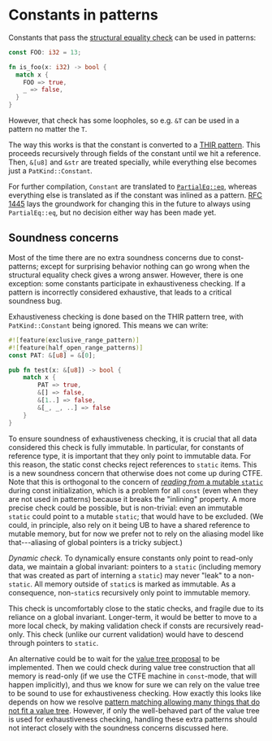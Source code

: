 # Constants in patterns

Constants that pass the [structural equality check][struct-eq] can be used in patterns:
```rust
const FOO: i32 = 13;

fn is_foo(x: i32) -> bool {
  match x {
    FOO => true,
    _ => false,
  }
}
```
However, that check has some loopholes, so e.g. `&T` can be used in a pattern no matter the `T`.

The way this works is that the constant is converted to a [THIR pattern](https://doc.rust-lang.org/nightly/nightly-rustc/rustc_mir_build/thir/pattern/enum.PatKind.html).
This proceeds recursively through fields of the constant until we hit a reference.
Then, `&[u8]` and `&str` are treated specially, while everything else becomes just a `PatKind::Constant`.

For further compilation, `Constant` are translated to [`PartialEq::eq`][compile-partial-eq], whereas everything else is translated as if the constant was inlined as a pattern.
[RFC 1445](https://github.com/rust-lang/rfcs/blob/master/text/1445-restrict-constants-in-patterns.md) lays the groundwork for changing this in the future to always using `PartialEq::eq`, but no decision either way has been made yet.

[struct-eq]: https://github.com/rust-lang/rust/blob/2c28244cf0fc9868f55070e55b8f332d196eaf3f/src/librustc_mir_build/hair/pattern/const_to_pat.rs#L121
[compile-partial-eq]: https://github.com/rust-lang/rust/blob/2c28244cf0fc9868f55070e55b8f332d196eaf3f/src/librustc_mir_build/build/matches/test.rs#L355

## Soundness concerns

Most of the time there are no extra soundness concerns due to const-patterns; except for surprising behavior nothing can go wrong when the structural equality check gives a wrong answer.
However, there is one exception: some constants participate in exhaustiveness checking.
If a pattern is incorrectly considered exhaustive, that leads to a critical soundness bug.

Exhaustiveness checking is done based on the THIR pattern tree, with `PatKind::Constant` being ignored.
This means we can write:
```rust
#![feature(exclusive_range_pattern)]
#![feature(half_open_range_patterns)]
const PAT: &[u8] = &[0];

pub fn test(x: &[u8]) -> bool {
    match x {
        PAT => true,
        &[] => false,
        &[1..] => false,
        &[_, _, ..] => false
    }
}
```

To ensure soundness of exhaustiveness checking, it is crucial that all data considered this check is fully immutable.
In particular, for constants of reference type, it is important that they only point to immutable data.
For this reason, the static const checks reject references to `static` items.
This is a new soundness concern that otherwise does not come up during CTFE.
Note that this is orthogonal to the concern of [*reading from* a mutable `static`](const.md#reading-statics) during const initialization, which is a problem for all `const` (even when they are not used in patterns) because it breaks the "inlining" property.
A more precise check could be possible, but is non-trivial: even an immutable `static` could point to a mutable `static`; that would have to be excluded.
(We could, in principle, also rely on it being UB to have a shared reference to mutable memory, but for now we prefer not to rely on the aliasing model like that---aliasing of global pointers is a tricky subject.)

*Dynamic check.*
To dynamically ensure constants only point to read-only data, we maintain a global invariant:
pointers to a `static` (including memory that was created as part of interning a `static`) may never "leak" to a non-`static`.
All memory outside of `static`s is marked as immutable.
As a consequence, non-`static`s recursively only point to immutable memory.

This check is uncomfortably close to the static checks, and fragile due to its reliance on a global invariant.
Longer-term, it would be better to move to a more local check, by making validation check if consts are recursively read-only.
This check (unlike our current validation) would have to descend through pointers to `static`.

An alternative could be to wait for the [value tree proposal](https://github.com/rust-lang/compiler-team/issues/323) to be implemented.
Then we could check during value tree construction that all memory is read-only (if we use the CTFE machine in `const`-mode, that will happen implicitly), and thus we know for sure we can rely on the value tree to be sound to use for exhaustiveness checking.
How exactly this looks like depends on how we resolve [pattern matching allowing many things that do not fit a value tree](https://github.com/rust-lang/rust/issues/74446#issuecomment-663439899).
However, if only the well-behaved part of the value tree is used for exhaustiveness checking, handling these extra patterns should not interact closely with the soundness concerns discussed here.
